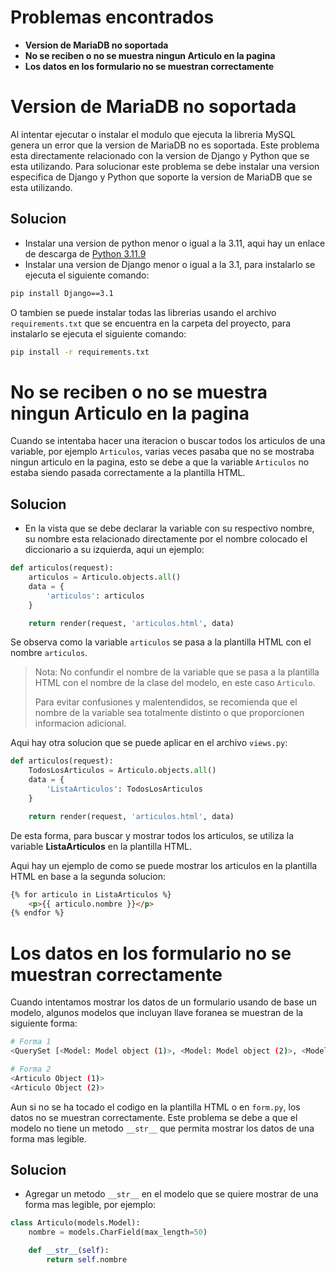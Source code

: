 # Problemas encontrados

- **Version de MariaDB no soportada**
- **No se reciben o no se muestra ningun Articulo en la pagina**
- **Los datos en los formulario no se muestran correctamente**

# Version de MariaDB no soportada

Al intentar ejecutar o instalar el modulo que ejecuta la libreria MySQL genera un error que la version de MariaDB no es soportada. Este problema esta directamente relacionado con la version de Django y Python que se esta utilizando. Para solucionar este problema se debe instalar una version especifica de Django y Python que soporte la version de MariaDB que se esta utilizando.

## Solucion
- Instalar una version de python menor o igual a la 3.11, aqui hay un enlace de descarga de [Python 3.11.9](https://www.python.org/ftp/python/3.11.9/python-3.11.9-amd64.exe)
- Instalar una version de Django menor o igual a la 3.1, para instalarlo se ejecuta el siguiente comando:
```bash
pip install Django==3.1
```
O tambien se puede instalar todas las librerias usando el archivo `requirements.txt` que se encuentra en la carpeta del proyecto, para instalarlo se ejecuta el siguiente comando:
```bash
pip install -r requirements.txt
```

# No se reciben o no se muestra ningun Articulo en la pagina

Cuando se intentaba hacer una iteracion o buscar todos los articulos de una variable, por ejemplo `Articulos`, varias veces pasaba que no se mostraba ningun articulo en la pagina, esto se debe a que la variable `Articulos` no estaba siendo pasada correctamente a la plantilla HTML.

## Solucion

- En la vista que se debe declarar la variable con su respectivo nombre, su nombre esta relacionado directamente por el nombre colocado el diccionario a su izquierda, aqui un ejemplo:
```python
def articulos(request):
    articulos = Articulo.objects.all()
    data = {
        'articulos': articulos
    }

    return render(request, 'articulos.html', data)
```
Se observa como la variable `articulos` se pasa a la plantilla HTML con el nombre `articulos`.

> Nota:
> No confundir el nombre de la variable que se pasa a la plantilla HTML con el nombre de la clase del modelo, en este caso `Articulo`.
>
> Para evitar confusiones y malentendidos, se recomienda que el nombre de la variable sea totalmente distinto o que proporcionen informacion adicional.

Aqui hay otra solucion que se puede aplicar en el archivo `views.py`:
```python
def articulos(request):
    TodosLosArticulos = Articulo.objects.all()
    data = {
        'ListaArticulos': TodosLosArticulos
    }

    return render(request, 'articulos.html', data)
```
De esta forma, para buscar y mostrar todos los articulos, se utiliza la variable **ListaArticulos** en la plantilla HTML.

Aqui hay un ejemplo de como se puede mostrar los articulos en la plantilla HTML en base a la segunda solucion:
```html
{% for articulo in ListaArticulos %}
    <p>{{ articulo.nombre }}</p>
{% endfor %}
```

# Los datos en los formulario no se muestran correctamente

Cuando intentamos mostrar los datos de un formulario usando de base un modelo, algunos modelos que incluyan llave foranea se muestran de la siguiente forma:
```sh
# Forma 1
<QuerySet [<Model: Model object (1)>, <Model: Model object (2)>, <Model: Model object (3)>]>

# Forma 2
<Articulo Object (1)>
<Articulo Object (2)>
```

Aun si no se ha tocado el codigo en la plantilla HTML o en `form.py`, los datos no se muestran correctamente. Este problema se debe a que el modelo no tiene un metodo `__str__` que permita mostrar los datos de una forma mas legible.

## Solucion
- Agregar un metodo `__str__` en el modelo que se quiere mostrar de una forma mas legible, por ejemplo:
```python
class Articulo(models.Model):
    nombre = models.CharField(max_length=50)

    def __str__(self):
        return self.nombre
```